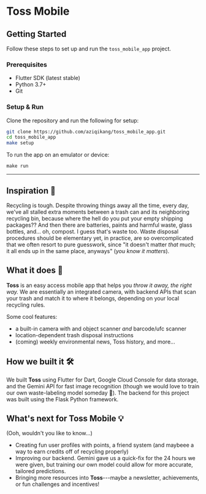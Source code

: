# Toss Mobile

## Getting Started

Follow these steps to set up and run the `toss_mobile_app` project.

### Prerequisites
- Flutter SDK (latest stable)
- Python 3.7+
- Git

### Setup & Run
Clone the repository and run the following for setup:
```bash
git clone https://github.com/aziqikang/toss_mobile_app.git
cd toss_mobile_app
make setup
```

To run the app on an emulator or device:
```
make run
```
----

## Inspiration 🌱
Recycling is tough. Despite throwing things away all the time, every day, we've all stalled extra moments between a trash can and its neighboring recycling bin, because where the hell do you put your empty shipping packages?? And then there are batteries, paints and harmful waste, glass bottles, and... oh, compost. I guess that's waste too.
Waste disposal procedures should be elementary yet, in practice, are so overcomplicated that we often resort to pure guesswork, since "it doesn't matter _that_ much; it all ends up in the same place, anyways" (_you know it matters_).

## What it does 🤳
**Toss** is an easy access mobile app that helps you _throw it away, the right way._ We are essentially an integrated camera, with backend APIs that scan your trash and match it to where it belongs, depending on your local recycling rules.

Some cool features:
-  a built-in camera with and object scanner _and_ barcode/ufc scanner
- location-dependent trash disposal instructions
- (coming) weekly environmental news, Toss history, and more...

## How we built it 🛠️
We built **Toss** using Flutter for Dart, Google Cloud Console for data storage, and the Gemini API for fast image recognition (though we would love to train our own waste-labeling model someday 👀). The backend for this project was built using the Flask Python framework.

## What's next for Toss Mobile 💡
(Ooh, wouldn't you like to know...)
- Creating fun user profiles with points, a friend system (and maybeee a way to earn credits off of recycling properly)
- Improving our backend. Gemini gave us a quick-fix for the 24 hours we were given, but training our own model could allow for more accurate, tailored predictions. 
- Bringing more resources into **Toss**---maybe a newsletter, achievements, or fun challenges and incentives!

